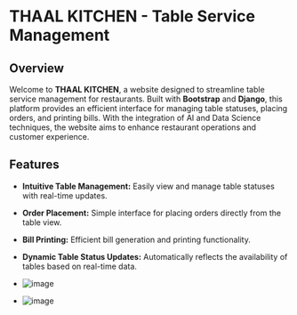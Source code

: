 # THAAL KITCHEN - Table Service Management

## Overview

Welcome to **THAAL KITCHEN**, a website designed to streamline table service management for restaurants. Built with **Bootstrap** and **Django**, this platform provides an efficient interface for managing table statuses, placing orders, and printing bills. With the integration of AI and Data Science techniques, the website aims to enhance restaurant operations and customer experience.

## Features

- **Intuitive Table Management:** Easily view and manage table statuses with real-time updates.
- **Order Placement:** Simple interface for placing orders directly from the table view.
- **Bill Printing:** Efficient bill generation and printing functionality.
- **Dynamic Table Status Updates:** Automatically reflects the availability of tables based on real-time data.
- ![image](https://github.com/user-attachments/assets/9a7338c5-db12-42af-a719-b1fff3d213ac)

- ![image](https://github.com/user-attachments/assets/2642b673-0b43-465a-a69b-0b02b0ca1185)

